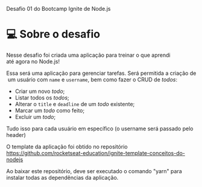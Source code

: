 Desafio 01 do Bootcamp Ignite de Node.js

# 💻 Sobre o desafio

Nesse desafio foi criada uma aplicação para treinar o que aprendi até agora no Node.js!

Essa será uma aplicação para gerenciar tarefas. Será permitida a criação de um usuário com `name` e `username`, bem como fazer o CRUD de *todos*:

- Criar um novo *todo*;
- Listar todos os *todos*;
- Alterar o `title` e `deadline` de um *todo* existente;
- Marcar um *todo* como feito;
- Excluir um *todo*;

Tudo isso para cada usuário em específico (o username será passado pelo header)

O template da aplicação foi obtido no repositório https://github.com/rocketseat-education/ignite-template-conceitos-do-nodejs

Ao baixar este repositório, deve ser executado o comando "yarn" para instalar todas as dependências da aplicação.
